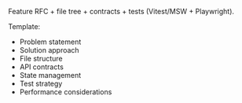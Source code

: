 Feature RFC + file tree + contracts + tests (Vitest/MSW + Playwright).

Template:
- Problem statement
- Solution approach
- File structure
- API contracts
- State management
- Test strategy
- Performance considerations
